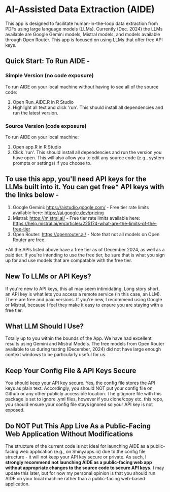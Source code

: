 # AI-Assisted Data Extraction (AIDE)
This app is designed to facilitate human-in-the-loop data extraction from PDFs using large language models (LLMs). Currently (Dec. 2024) the LLMs available are Google Gemini models, Mistral models, and models available through Open Router. This app is focused on using LLMs that offer free API keys. 

## Quick Start: To Run AIDE -
### Simple Version (no code exposure)
To run AIDE on your local machine without having to see all of the source code: 
1) Open Run_AIDE.R in R Studio
2) Highlight all text and click 'run'. This should install all dependencies and run the latest version.

### Source Version (code exposure)
To run AIDE on your local machine: 
1) Open app.R in R Studio
2) Click 'run'. This should install all dependencies and run the version you have open. This will also allow you to edit any source code (e.g., system prompts or settings) if you choose to.

## To use this app, you'll need API keys for the LLMs built into it. You can get free* API keys with the links below - 
1) Google Gemini: https://aistudio.google.com/ - Free tier rate limits available here: https://ai.google.dev/pricing
2) Mistral: https://mistral.ai/ - Free tier rate limits available here: https://help.mistral.ai/en/articles/225174-what-are-the-limits-of-the-free-tier 
3) Open Router: https://openrouter.ai/ - Note that not all models on Open Router are free.

*All the APIs listed above have a free tier as of December 2024, as well as a paid tier. If you're intending to use the free tier, be sure that is what you sign up for and use models that are compatable with the free tier.

## New To LLMs or API Keys?
If you're new to API keys, this all may seem intimidating. Long story short, an API key is what lets you access a remote service (in this case, an LLM). There are free and paid versions. If you're new, I recommend using Google or Mistral, because I feel they make it easy to ensure you are staying with a free tier.

## What LLM Should I Use? 
Totally up to you within the bounds of the App. We have had excellent results using Gemini and Mistral Models. The free models from Open Router available to us during testing (December, 2024) did not have large enough context windows to be particularly useful for us. 

## Keep Your Config File & API Keys Secure
You should keep your API key secure. Yes, the config file stores the API keys as plain text. Accordingly, you should NOT put your config file on Github or any other publicly accessible location. The gitignore file with this package is set to ignore .yml files, however if you clone/copy etc. this repo, you should ensure your config file stays ignored so your API key is not exposed. 

## Do NOT Put This App Live As a Public-Facing Web Application Without Modifications
The structure of the current code is not ideal for launching AIDE as a public-facing web application (e.g., on Shinyapps.io) due to the config file structure - it will not keep your API key secure or private. As such, I <strong>strongly recommend not launching AIDE as a public-facing web app without appropriate changes to the source code to secure API keys.</strong> I may update this later, but for now my personal opinion is that you should run AIDE on your local machine rather than a public-facing web-based application. 
